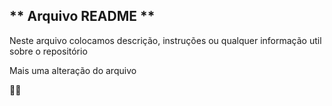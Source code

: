 ## ** Arquivo README **
Neste arquivo colocamos descrição, instruções ou qualquer informação util sobre o repositório
 
 
 Mais uma alteração do arquivo 

 🕵️‍♂️